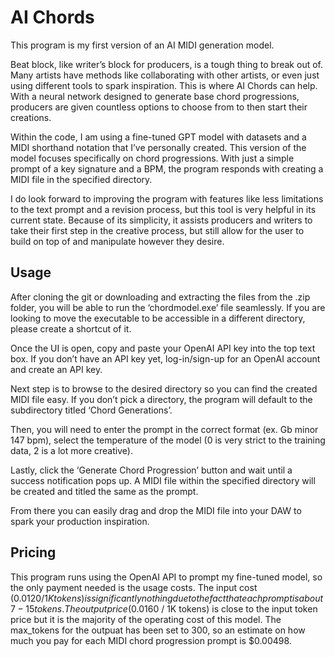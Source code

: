 # AI Chords
This program is my first version of an AI MIDI generation model. 

Beat block, like writer’s block for producers, is a tough thing to break out of. Many artists have methods like collaborating with other artists, or even just using different tools to spark inspiration. This is where AI Chords can help. With a neural network designed to generate base chord progressions, producers are given countless options to choose from to then start their creations.

Within the code, I am using a fine-tuned GPT model with datasets and a MIDI shorthand notation that I’ve personally created. This version of the model focuses specifically on chord progressions. With just a simple prompt of a key signature and a BPM, the program responds with creating a MIDI file in the specified directory.

I do look forward to improving the program with features like less limitations to the text prompt and a revision process, but this tool is very helpful in its current state. Because of its simplicity, it assists producers and writers to take their first step in the creative process, but still allow for the user to build on top of and manipulate however they desire.

## Usage
After cloning the git or downloading and extracting the files from the .zip folder, you will be able to run the ‘chordmodel.exe’ file seamlessly. If you are looking to move the executable to be accessible in a different directory, please create a shortcut of it. 

Once the UI is open, copy and paste your OpenAI API key into the top text box. If you don’t have an API key yet, log-in/sign-up for an OpenAI account and create an API key. 

Next step is to browse to the desired directory so you can find the created MIDI file easy. If you don’t pick a directory, the program will default to the subdirectory titled ‘Chord Generations’. 

Then, you will need to enter the prompt in the correct format (ex. Gb minor 147 bpm), select the temperature of the model (0 is very strict to the training data, 2 is a lot more creative). 

Lastly, click the ‘Generate Chord Progression’ button and wait until a success notification pops up. A MIDI file within the specified directory will be created and titled the same as the prompt. 

From there you can easily drag and drop the MIDI file into your DAW to spark your production inspiration.

## Pricing
This program runs using the OpenAI API to prompt my fine-tuned model, so the only payment needed is the usage costs. The input cost ($0.0120 / 1K tokens) is significantly nothing due to the fact that each prompt is about 7 - 15 tokens. The output price ($0.0160 / 1K tokens) is close to the input token price but it is the majority of the operating cost of this model. The max_tokens for the outpuat has been set to 300, so an estimate on how much you pay for each MIDI chord progression prompt is $0.00498.

